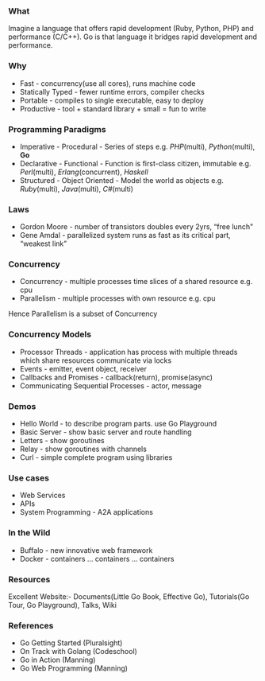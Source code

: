 ### What

Imagine a language that offers rapid development (Ruby, Python, PHP) and performance (C/C++). Go is that
language it bridges rapid development and performance.


### Why

* Fast - concurrency(use all cores), runs machine code
* Statically Typed - fewer runtime errors, compiler checks
* Portable - compiles to single executable, easy to deploy
* Productive - tool + standard library + small = fun to write


### Programming Paradigms

* Imperative - Procedural - Series of steps e.g. _PHP_(multi), _Python_(multi), __Go__
* Declarative - Functional - Function is first-class citizen, immutable e.g. _Perl_(multi), _Erlang_(concurrent), _Haskell_
* Structured - Object Oriented - Model the world as objects e.g. _Ruby_(multi), _Java_(multi), _C#_(multi)


### Laws

* Gordon Moore - number of transistors doubles every 2yrs, “free lunch"
* Gene Amdal - parallelized system runs as fast as its critical part, “weakest link”


### Concurrency

* Concurrency - multiple processes time slices of a shared resource e.g. cpu
* Parallelism - multiple processes with own resource e.g. cpu

Hence Parallelism is a subset of Concurrency


### Concurrency Models

* Processor Threads - application has process with multiple threads which share resources communicate via locks
* Events - emitter, event object, receiver
* Callbacks and Promises - callback(return), promise(async)
* Communicating Sequential Processes - actor, message


### Demos

* Hello World - to describe program parts. use Go Playground
* Basic Server - show basic server and route handling
* Letters - show goroutines
* Relay - show goroutines with channels
* Curl - simple complete program using libraries


### Use cases

* Web Services
* APIs
* System Programming - A2A applications


### In the Wild

* Buffalo - new innovative web framework
* Docker - containers … containers … containers


### Resources

Excellent Website:- Documents(Little Go Book, Effective Go), Tutorials(Go Tour, Go Playground), Talks, Wiki


### References

* Go Getting Started (Pluralsight)
* On Track with Golang (Codeschool)
* Go in Action (Manning)
* Go Web Programming (Manning)
